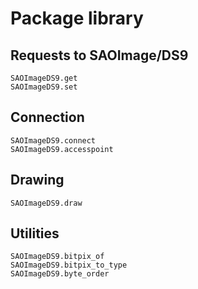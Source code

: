 # Package library

## Requests to SAOImage/DS9

```@docs
SAOImageDS9.get
SAOImageDS9.set
```

## Connection

```@docs
SAOImageDS9.connect
SAOImageDS9.accesspoint
```


## Drawing

```@docs
SAOImageDS9.draw
```

## Utilities

```@docs
SAOImageDS9.bitpix_of
SAOImageDS9.bitpix_to_type
SAOImageDS9.byte_order
```
